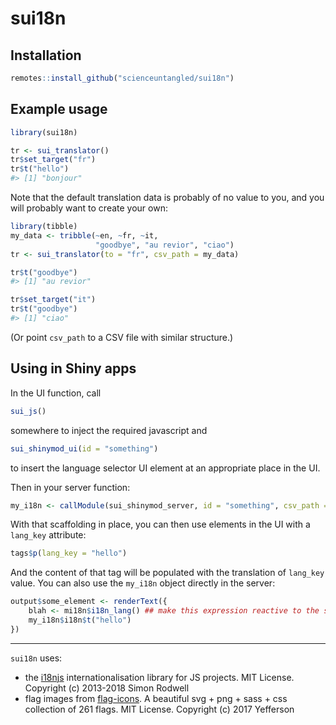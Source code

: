 
<!-- README.md is generated from README.Rmd. Please edit that file -->

# sui18n

<!-- badges: start -->

<!-- badges: end -->

## Installation

``` r
remotes::install_github("scienceuntangled/sui18n")
```

## Example usage

``` r
library(sui18n)

tr <- sui_translator()
tr$set_target("fr")
tr$t("hello")
#> [1] "bonjour"
```

Note that the default translation data is probably of no value to you,
and you will probably want to create your own:

``` r
library(tibble)
my_data <- tribble(~en, ~fr, ~it,
                   "goodbye", "au revior", "ciao")
tr <- sui_translator(to = "fr", csv_path = my_data)

tr$t("goodbye")
#> [1] "au revior"

tr$set_target("it")
tr$t("goodbye")
#> [1] "ciao"
```

(Or point `csv_path` to a CSV file with similar structure.)

## Using in Shiny apps

In the UI function, call

``` r
sui_js()
```

somewhere to inject the required javascript and

``` r
sui_shinymod_ui(id = "something")
```

to insert the language selector UI element at an appropriate place in
the UI.

Then in your server function:

``` r
my_i18n <- callModule(sui_shinymod_server, id = "something", csv_path = "/path/to/csv")
```

With that scaffolding in place, you can then use elements in the UI with
a `lang_key` attribute:

``` r
tags$p(lang_key = "hello")
```

And the content of that tag will be populated with the translation of
`lang_key` value. You can also use the `my_i18n` object directly in the
server:

``` r
output$some_element <- renderText({
    blah <- mi18n$i18n_lang() ## make this expression reactive to the selected language
    my_i18n$i18n$t("hello")
})
```

-----

`sui18n` uses:

  - the [i18njs](https://github.com/roddeh/i18njs) internationalisation
    library for JS projects. MIT License. Copyright (c) 2013-2018 Simon
    Rodwell
  - flag images from
    [flag-icons](https://github.com/yammadev/flag-icons). A beautiful
    svg + png + sass + css collection of 261 flags. MIT License.
    Copyright (c) 2017 Yefferson
